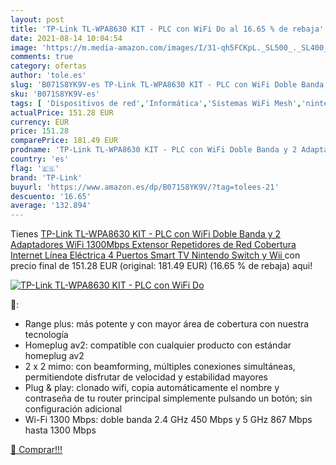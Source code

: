 ```yaml
---
layout: post
title: 'TP-Link TL-WPA8630 KIT - PLC con WiFi Do al 16.65 % de rebaja'
date: 2021-08-14 10:04:54
image: 'https://m.media-amazon.com/images/I/31-qh5FCKpL._SL500_._SL400_.jpg'
comments: true
category: ofertas
author: 'tole.es'
slug: 'B071S8YK9V-es TP-Link TL-WPA8630 KIT - PLC con WiFi Doble Banda y 2...'
sku: 'B071S8YK9V-es'
tags: [ 'Dispositivos de red','Informática','Sistemas WiFi Mesh','nintendo','tp-link', ]
actualPrice: 151.28 EUR
currency: EUR
price: 151.28
comparePrice: 181.49 EUR
prodname: 'TP-Link TL-WPA8630 KIT - PLC con WiFi Doble Banda y 2 Adaptadores  WiFi 1300Mbps  Extensor  Repetidores de Red  Cobertura Internet  Línea Eléctrica  4 Puertos  Smart TV  Nintendo Switch y Wii '
country: 'es'
flag: '🇪🇸'
brand: 'TP-Link'
buyurl: 'https://www.amazon.es/dp/B071S8YK9V/?tag=tolees-21'
descuento: '16.65'
average: '132.894'
---
```


Tienes [TP-Link TL-WPA8630 KIT - PLC con WiFi Doble Banda y 2 Adaptadores  WiFi 1300Mbps  Extensor  Repetidores de Red  Cobertura Internet  Línea Eléctrica  4 Puertos  Smart TV  Nintendo Switch y Wii ](https://www.amazon.es/dp/B071S8YK9V/?tag=tolees-21) con precio final de  151.28 EUR (original: 181.49 EUR) (16.65 %  de rebaja) aqui!

[![TP-Link TL-WPA8630 KIT - PLC con WiFi Do](https://m.media-amazon.com/images/I/31-qh5FCKpL._SL500_._SL400_.jpg)](https://www.amazon.es/dp/B071S8YK9V/?tag=tolees-21)

🔎:

- Range plus: más potente y con mayor área de cobertura con nuestra tecnología
- Homeplug av2: compatible con cualquier producto con estándar homeplug av2
- 2 x 2 mimo: con beamforming, múltiples conexiones simultáneas, permitiendote disfrutar de velocidad y estabilidad mayores
- Plug & play: clonado wifi, copia automáticamente el nombre y contraseña de tu router principal simplemente pulsando un botón; sin configuración adicional
- Wi-Fi 1300 Mbps: doble banda 2.4 GHz 450 Mbps y 5 GHz 867 Mbps hasta 1300 Mbps

[🛒 Comprar!!!](https://www.amazon.es/dp/B071S8YK9V/?tag=tolees-21)
